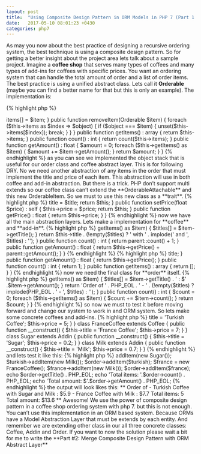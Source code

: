 ```yaml
---
layout: post
title:  "Using Composite Design Pattern in ORM Models in PHP 7 (Part 1: implementing Composite Design Pattern alone)"
date:   2017-05-10 08:01:23 +0430
categories: php7
---
```


As may you now about the best practice of designing a recursive ordering system, the best technique is using a composite design pattern. So for getting a better insight about the project area lets talk about a sample project. Imagine a **coffee shop** that serves many types of coffees and many types of add-ins for coffees with specific prices. You want an ordering system that can handle the total amount of order and a list of order items. The best practice is using a unified abstract class. Lets call it **Orderable** (maybe you can find a better name for that but this is only an example). The implementation is:

{% highlight php %}
<?php
namespace CoffeeShop;
abstract class Orderable implements Countable
{
    abstract public function getTitle() : string;
    abstract public function getAmount() : float;
    abstract public function count() : int;
    /**
     * @return Orderable[]
     */
    abstract public function getItems() : array;
}
{% endhighlight %}

so now we need the abstraction of attachable items. Coffee is attachable and can hold some add-ins but add-in is not attachable so we need this **OrderableAttachable** abstract layer:

{% highlight php %}
<?php
namespace CoffeeShop;
abstract class OrderableAttachable extends Orderable
{
    /**
     * @var Orderable[]
     */
    protected $items = [];
    public function addItem(Orderable $item)
    {
        $this->items[] = $item;
    }
    public function removeItem(Orderable $item)
    {
        foreach ($this->items as $index => $object) {
            if ($object === $item) {
                unset($this->items[$index]);
                break;
            }
        }
    }
    public function getItems() : array
    {
        return $this->items;
    }
    public function count() : int
    {
        return count($this->items);
    }
    public function getAmount() : float
    {
        $amount = 0;
        foreach ($this->getItems() as $item) {
            $amount += $item->getAmount();
        }
        return $amount;
    }
}
{% endhighlight %}


as you can see we implemented the object stack that is useful for our order class and coffee abstract layer. This is for following DRY. No we need another abstraction of any items in the order that must implement the title and price of each item. This abstraction will use in both coffee and add-in abstraction. But there is a trick. PHP don’t support multi extends so our coffee class can’t extend the **OrderableAttachable** and this new OrderableItem. So we must to use this new class as a **trait**.


{% highlight php %}
<?php
namespace CoffeeShop;
trait OrderableItem
{
    /**
     * @var string The name of Item
     */
    protected $title = '';
    /**
     * @var float The price of item
     */
    protected $price = 0;
    public function setTitle(string $title) : self
    {
        $this->title = $title;
        return $this;
    }
    public function setPrice(float $price) : self
    {
        $this->price = $price;
        return $this;
    }
    public function getPrice() : float
    {
        return $this->price;
    }
}
{% endhighlight %}


now we have all the main abstraction layers. Lets make a implementation for **coffee** and **add-in**.

{% highlight php %}
<?php
namespace CoffeeShop;
class Coffee extends OrderableAttachable
{
    use OrderableItem;
    public function getTitle() : string
    {
        $titles = [];
        foreach ($this->getItems() as $item) {
            $titles[] = $item->getTitle();
        }
        return $this->title . (!empty($titles) ? ' with ' . implode(' and ', $titles) : '');
    }
    public function count() : int
    {
        return parent::count() + 1;
    }
    public function getAmount() : float
    {
        return $this->getPrice() + parent::getAmount();
    }
}
{% endhighlight %}


{% highlight php %}
<?php
namespace CoffeeShop;
class Addin extends Orderable
{
    use OrderableItem;
    public function getTitle() : string
    {
        return $this->title;
    }
    public function getAmount() : float
    {
        return $this->getPrice();
    }
    public function count() : int
    {
        return 1;
    }
    public function getItems() : array
    {
        return [];
    }
}
{% endhighlight %}


now we need the final class for **order** itself.

{% highlight php %}
<?php
namespace CoffeeShop;
class Order extends OrderableAttachable
{
    public function getTitle() : string
    {
        $titles = [];
        foreach ($this->getItems() as $item) {
            $titles[] = $item->getTitle() . ' : $' .$item->getAmount();
        }
        return 'Order of ' . PHP_EOL . '  - ' . (!empty($titles) ? implode(PHP_EOL . '  - ', $titles) : '');
    }
    public function count() : int
    {
        $count = 0;
        foreach ($this->getItems() as $item)
        {
            $count += $item->count();
        }
        return $count;
    }
}
{% endhighlight %}


so now we must to test it before moving forward and change our system to work in and ORM system. So lets make some concrete coffees and add-ins.

{% highlight php %}
<?php
namespace CoffeeShop;
class TurkishCoffee extends Coffee
{
    public function __construct()
    {
        $this->title = 'Turkish Coffee';
        $this->price = 5;
    }
}
class FranceCoffee extends Coffee
{
    public function __construct()
    {
        $this->title = 'France Coffee';
        $this->price = 7;
    }
}
class Sugar extends Addin
{
    public function __construct()
    {
        $this->title = 'Sugar';
        $this->price = 0.2;
    }
}
class Milk extends Addin
{
    public function __construct()
    {
        $this->title = 'Milk';
        $this->price = 0.7;
    }
}
{% endhighlight %}


and lets test it like this:

{% highlight php %}
<?php
namespace CoffeeShop;
$order = new Order();
$turkish = new TurkishCoffee();
$turkish->addItem(new Sugar());
$turkish->addItem(new Milk());
$order->addItem($turkish);
$france = new FranceCoffee();
$france->addItem(new Milk());
$order->addItem($france);
echo $order->getTitle() . PHP_EOL;
echo 'Total items: '.$order->count() . PHP_EOL;
echo 'Total amount: $'.$order->getAmount() . PHP_EOL;
{% endhighlight %}

the output will look likes this:

**
Order of
  - Turkish Coffee with Sugar and Milk : $5.9
  - France Coffee with Milk : $7.7
Total items: 5
Total amount: $13.6
**

Awesome! We use the power of composite design pattern in a coffee shop ordering system with php 7. but this is not enough. You can’t use this implementation in an ORM based system. Because ORMs have a Model Abstraction Layer that must be extends by each entity. And remember we are extending other class in our all three concrete classes: Coffee, Addin and Order. If you want to now the solution please wait a bit for me to write the **Part #2: Merge Composite Design Pattern with ORM Abstract Layer**